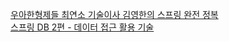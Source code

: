 <a href="https://www.inflearn.com/roadmaps/373">우아한형제들 최연소 기술이사 김영한의 스프링 완전 정복</a>
<br>
<a href="https://www.inflearn.com/course/%EC%8A%A4%ED%94%84%EB%A7%81-db-2/dashboard">스프링 DB 2편 - 데이터 접근 활용 기술</a>
